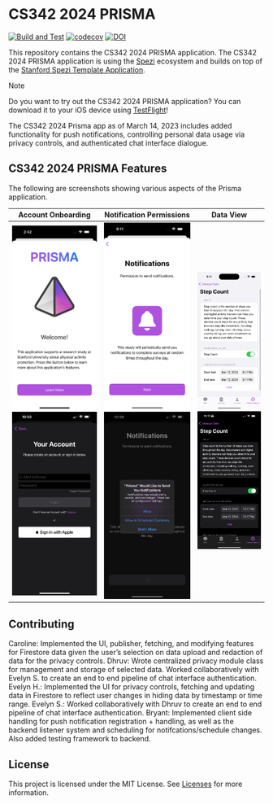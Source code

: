 <!--

This source file is part of the Stanford Prisma Application based on the Stanford Spezi Template Application project

SPDX-FileCopyrightText: 2023 Stanford University

SPDX-License-Identifier: MIT

-->

# CS342 2024 PRISMA

[![Build and Test](https://github.com/CS342/2024-Prisma/actions/workflows/build-and-test.yml/badge.svg)](https://github.com/CS342/2024-Prisma/actions/workflows/build-and-test.yml)
[![codecov](https://codecov.io/gh/CS342/2024-Prisma/graph/badge.svg?token=Kl2PgPHuci)](https://codecov.io/gh/CS342/2024-Prisma)
[![DOI](https://zenodo.org/badge/DOI/10.5281/zenodo.10521597.svg)](https://doi.org/10.5281/zenodo.10521597)

This repository contains the CS342 2024 PRISMA application.
The CS342 2024 PRISMA application is using the [Spezi](https://github.com/StanfordSpezi/Spezi) ecosystem and builds on top of the [Stanford Spezi Template Application](https://github.com/StanfordSpezi/SpeziTemplateApplication).

> [!NOTE]  
> Do you want to try out the CS342 2024 PRISMA application? You can download it to your iOS device using [TestFlight](https://testflight.apple.com/join/bPu7kUoM)!
>
The CS342 2024 Prisma app as of March 14, 2023 includes added functionality for push notifications, controlling personal data usage via privacy controls, and authenticated chat interface dialogue. 


## CS342 2024 PRISMA Features
The following are screenshots showing various aspects of the Prisma application.

| Account Onboarding | Notification Permissions | Data View |
|:------------------:|:------------------------:|:---------:|
| ![An account Onboarding page.](Prisma/Supporting%20Files/PrismaApplication.docc/Resources/Onboarding/AccountOnboarding.png#gh-light-mode-only) ![An account Onboarding page.](Prisma/Supporting%20Files/PrismaApplication.docc/Resources/Onboarding/AccountOnboarding~dark.png#gh-dark-mode-only) | ![A Notification Permissions page.](Prisma/Supporting%20Files/PrismaApplication.docc/Resources/Onboarding/NotificationPermissions.png#gh-light-mode-only) ![A Notification Permissions page.](Prisma/Supporting%20Files/PrismaApplication.docc/Resources/Onboarding/NotificationPermissions~dark.png#gh-dark-mode-only) | ![A data view.](Prisma/Supporting%20Files/PrismaApplication.docc/Resources/Onboarding/DataView.png#gh-light-mode-only) ![A data view.](Prisma/Supporting%20Files/PrismaApplication.docc/Resources/Onboarding/DataView~dark.png#gh-dark-mode-only) |


## Contributing

Caroline: Implemented the UI, publisher, fetching, and modifying features for Firestore data given the user’s selection on data upload and redaction of data for the privacy controls.
Dhruv: Wrote centralized privacy module class for management and storage of selected data. Worked collaboratively with Evelyn S. to create an end to end pipeline of chat interface authentication.
Evelyn H.: Implemented the UI for privacy controls, fetching and updating data in Firestore to reflect user changes in hiding data by timestamp or time range.
Evelyn S.:  Worked collaboratively with Dhruv to create an end to end pipeline of chat interface authentication.
Bryant: Implemented client side handling for push notification registration + handling, as well as the backend listener system and scheduling for notifcations/schedule changes. Also added testing framework to backend.


## License

This project is licensed under the MIT License. See [Licenses](LICENSES) for more information.
